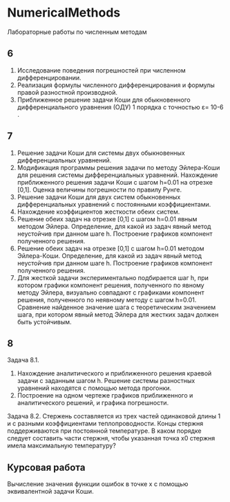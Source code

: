 # NumericalMethods
Лабораторные работы по численным методам

## 6  
1. Исследование поведения погрешностей при численном дифференцировании.
2. Реализация формулы численного дифференцирования и формулы правой разностной производной.
3. Приближенное решение задачи Коши для обыкновенного дифференциального уравнения (ОДУ) 1 порядка с точностью ε= 10-6 .

## 7 
1. Решение задачи Коши для системы двух обыкновенных дифференциальных уравнений.
2. Модификация программы решения задачи по методу Эйлера-Коши для решения системы дифференциальных уравнений. Нахождение приближенного решения задачи Коши с шагом h=0.01 на отрезке [0,1]. Оценка величины погрешности по правилу Рунге.
3. Решение задачи Коши для двух систем обыкновенных дифференциальных уравнений с постоянными коэффициентами.
4. Нахождение коэффициентов жесткости обеих систем.
5. Решение обеих задач на отрезке [0,1] c шагом h=0.01 явным методом Эйлера. Определение, для какой из задач явный метод неустойчив при данном шаге h. Построение графиков компонент полученного решения.
6. Решение обеих задач на отрезке [0,1] c шагом h=0.01  методом Эйлера-Коши. Определение, для какой из задач явный метод неустойчив при данном шаге h. Построение графиков компонент полученного решения.
7. Для жесткой задачи экспериментально подбирается шаг h, при котором графики компонент решения, полученного по явному методу Эйлера, визуально совпадают с графиками компонент решения, полученного по неявному методу с шагом h=0.01. Сравнение найденное значение шага с теоретическим значением шага, при котором явный метод Эйлера для жестких задач должен быть устойчивым.

## 8 
Задача 8.1.
1.  Нахождение аналитического и приближенного решения краевой задачи с заданным шагом h. Решение системы разностных уравнений находятся c помощью метода прогонки.
2.  Построение на одном чертеже графиков приближенного и аналитического решений, и графика погрешности.

Задача 8.2. 
Стержень составляется из трех частей одинаковой длины 1 и с разными коэффициентами теплопроводности. Концы стержня поддерживаются при постоянной температуре. В каком порядке следует составить части стержня, чтобы указанная точка x0 стержня имела максимальную температуру?

## Курсовая работа
Вычисление значения функции ошибок в точке x c помощью эквивалентной задачи Коши.
